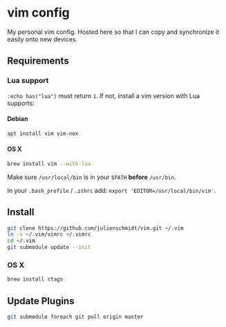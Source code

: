# vim config
My personal vim config. Hosted here so that I can copy and synchronize
it easily onto new devices.

## Requirements

### Lua support

`:echo has("lua")` must return `1`. If not, install a vim version with Lua supports:

#### Debian

```sh
apt install vim vim-nox
```

#### OS X

```sh
brew install vim --with-lua
```

Make sure `/usr/local/bin` is in your `$PATH` **before** `/usr/bin`.

In your `.bash_profile` / `.zshrc` add: `export 'EDITOR=/usr/local/bin/vim'`.

## Install
```sh
git clone https://github.com/julienschmidt/vim.git ~/.vim
ln -s ~/.vim/vimrc ~/.vimrc
cd ~/.vim
git submodule update --init
```

### OS X
```sh
brew install ctags
```

## Update Plugins
```sh
git submodule foreach git pull origin master
```

